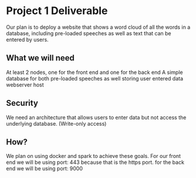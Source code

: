 # Project 1 Deliverable

Our plan is to deploy a website that shows a word cloud of all the words in a database, including pre-loaded speeches as well as text that can be entered by users.

## What we will need
At least 2 nodes, one for the front end and one for the back end
A simple database for both pre-loaded speeches as well storing user entered data
webserver host

## Security
We need an architecture that allows users to enter data but not access the underlying database. (Write-only access)

## How?
We plan on using docker and spark to achieve these goals.
For our front end we will be using port: 443 because that is the https port.
for the back end we will be using port: 9000
